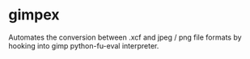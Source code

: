 # gimpex
Automates the conversion between .xcf and jpeg / png file formats by hooking into gimp python-fu-eval interpreter.
